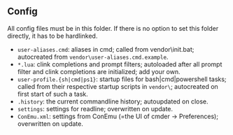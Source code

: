 ## Config

All config files must be in this folder. If there is no option to set this folder 
directly, it has to be hardlinked.

* `user-aliases.cmd`: aliases in cmd; called from vendor\init.bat; autocreated from
  `vendor\user-aliases.cmd.example`.
* `*.lua`: clink completions and prompt filters; autoloaded after all
  prompt filter and clink completions are initialized; add your own.
* `user-profile.{sh|cmd|ps1}`: startup files for bash|cmd|powershell tasks; called from their
  respective startup scripts in `vendor\`; autocreated on first start of such a task.
* `.history`: the current commandline history; autoupdated on close.
* `settings`: settings for readline; overwritten on update.
* `ConEmu.xml`: settings from ConEmu (=the UI of cmder -> Preferences); overwritten on update.
